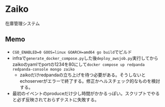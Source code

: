 # Zaiko

在庫管理システム

## Memo

- `CGO_ENABLED=0 GOOS=linux GOARCH=amd64 go build`でビルド
- infraで`generate_docker_compose.py`した後`deploy_awsjob.py`実行してからzaikoのyamlでportの1234を80にして`docker compose up redpanda redpanda-console mongo zaiko`
    - zaikoだけredpandaの立ち上げを待つ必要がある。そうしないとechoserverがエラーで終了する。修正かヘルスチェック的なものを検討する。
- 最初のイベントのproduceだけ少し時間がかかるっぽい。スクリプトでやると必ず反映されておらずテストに失敗する。
